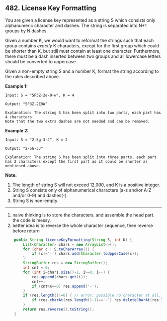 ## 482. License Key Formatting

You are given a license key represented as a string S which consists only alphanumeric character and dashes. The string is separated into N+1 groups by N dashes.

Given a number K, we would want to reformat the strings such that each group contains *exactly* K characters, except for the first group which could be shorter than K, but still must contain at least one character. Furthermore, there must be a dash inserted between two groups and all lowercase letters should be converted to uppercase.

Given a non-empty string S and a number K, format the string according to the rules described above.

**Example 1:**

```
Input: S = "5F3Z-2e-9-w", K = 4

Output: "5F3Z-2E9W"

Explanation: The string S has been split into two parts, each part has 4 characters.
Note that the two extra dashes are not needed and can be removed.
```



**Example 2:**

```
Input: S = "2-5g-3-J", K = 2

Output: "2-5G-3J"

Explanation: The string S has been split into three parts, each part has 2 characters except the first part as it could be shorter as mentioned above.
```



**Note:**

1. The length of string S will not exceed 12,000, and K is a positive integer.
2. String S consists only of alphanumerical characters (a-z and/or A-Z and/or 0-9) and dashes(-).
3. String S is non-empty.

----

1. naive thinking is to store the characters. and assemble the head part. the code is messy.
2. better idea is to reverse the whole character sequence, then reverse before return

```java
    public String licenseKeyFormatting(String S, int K) {
        List<Character> chars = new ArrayList<>();
        for (char c : S.toCharArray()) {
            if (c!='-') chars.add(Character.toUpperCase(c));
        }
        StringBuffer res = new StringBuffer();
        int cnt = 0;
        for (int i=chars.size()-1; i>=0; i--) {
            res.append(chars.get(i));
            cnt++;
            if (cnt%K==0) res.append('-');
        }
        if (res.length()!=0) { // error: possible no character at all.
            if (res.charAt(res.length()-1)=='-') res.deleteCharAt(res.length()-1);    
        }
        return res.reverse().toString();
    }
```

